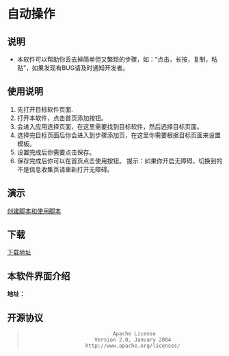 # 自动操作
## 说明
+ 本软件可以帮助你丢去掉简单但又繁琐的步骤，如：“点击，长按，复制，粘贴”，如果发现有BUG请及时通知开发者。
## 使用说明
1. 先打开目标软件页面.
2. 打开本软件，点击首页添加按钮。
3. 会进入应用选择页面，在这里需要找到目标软件，然后选择目标页面。
4. 选择完目标页面后你会进入到步骤添加页，在这里你需要根据目标页面来设置模板。
5. 设置完成后你需要点击保存。
6. 保存完成后你可以在首页点击使用按钮。
提示：如果你开启无障碍，切换到的不是信息收集页请重新打开无障碍。
## 演示
[创建脚本和使用脚本](https://www.bilibili.com/video/BV1ir4y1N7Bf)
## 下载
[下载地址](https://github.com/Webb-L/automatic/releases)
## 本软件界面介绍
**地址：**[](http://121.4.250.193/yszc.txt)
## 开源协议
>                                  Apache License
>                            Version 2.0, January 2004
>                         http://www.apache.org/licenses/
>